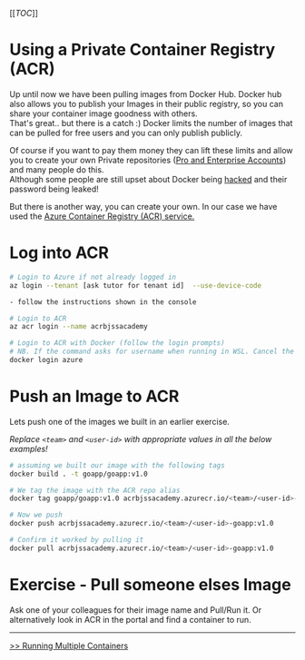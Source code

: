 [[_TOC_]]

# Using a Private Container Registry (ACR)
Up until now we have been pulling images from Docker Hub. Docker hub also allows you to publish your Images in their public registry, so you can share your container image goodness with others.\
That's great.. but there is a catch :) Docker limits the number of images that can be pulled for free users and you can only publish publicly.

Of course if you want to pay them money they can lift these limits and allow you to create your own Private repositories ([Pro and Enterprise Accounts](https://www.docker.com/pricing)) and many people do this.\
Although some people are still upset about Docker being [hacked](https://www.cbronline.com/news/docker-hacked) and their password being leaked! 

But there is another way, you can create your own. In our case we have used the [Azure Container Registry (ACR) service.](https://portal.azure.com/?quickstart=True#@bjssacademy.onmicrosoft.com/resource/subscriptions/a2bc1236-d4e1-4640-a89d-282eb8bbaa1d/resourceGroups/rg-academy-shared/providers/Microsoft.ContainerRegistry/registries/acrbjssacademy/repository)

# Log into ACR

```bash
# Login to Azure if not already logged in
az login --tenant [ask tutor for tenant id]  --use-device-code

- follow the instructions shown in the console

# Login to ACR
az acr login --name acrbjssacademy

# Login to ACR with Docker (follow the login prompts)
# NB. If the command asks for username when running in WSL. Cancel the operation and run this command from a windows cmd prompt
docker login azure
```

# Push an Image to ACR
Lets push one of the images we built in an earlier exercise.

_Replace `<team>` and `<user-id>` with appropriate values in all the below examples!_

```bash
# assuming we built our image with the following tags
docker build . -t goapp/goapp:v1.0

# We tag the image with the ACR repo alias
docker tag goapp/goapp:v1.0 acrbjssacademy.azurecr.io/<team>/<user-id>-goapp:v1.0

# Now we push
docker push acrbjssacademy.azurecr.io/<team>/<user-id>-goapp:v1.0

# Confirm it worked by pulling it
docker pull acrbjssacademy.azurecr.io/<team>/<user-id>-goapp:v1.0
```

# Exercise - Pull someone elses Image

Ask one of your colleagues for their image name and Pull/Run it. Or alternatively look in ACR in the portal and find a container to run.

---

[>> Running Multiple Containers](./6.%20Running%20Multiple%20Containers.MD)
